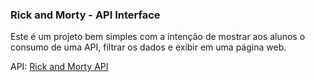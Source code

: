 ### Rick and Morty - API Interface

Este é um projeto bem simples com a intenção de mostrar aos alunos o consumo de uma API, filtrar os dados e exibir em uma página web.

API: [Rick and Morty API](https://rickandmortyapi.com/)
